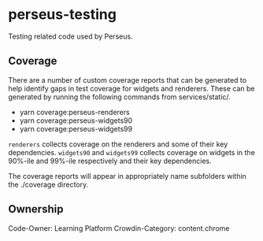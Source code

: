 # perseus-testing

Testing related code used by Perseus.

## Coverage

There are a number of custom coverage reports that can be generated to help
identify gaps in test coverage for widgets and renderers.  These can be generated
by running the following commands from services/static/.

- yarn coverage:perseus-renderers
- yarn coverage:perseus-widgets90
- yarn coverage:perseus-widgets99

`renderers` collects coverage on the renderers and some of their key dependencies.
`widgets90` and `widgets99` collects coverage on widgets in the 90%-ile and 99%-ile
respectively and their key dependencies.

The coverage reports will appear in appropriately name subfolders within the
./coverage directory.

## Ownership

Code-Owner: Learning Platform
Crowdin-Category: content.chrome
